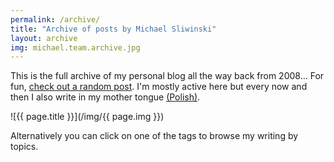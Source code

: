 ```yaml
---
permalink: /archive/
title: "Archive of posts by Michael Sliwinski"
layout: archive
img: michael.team.archive.jpg
---
```


This is the full archive of my personal blog all the way back from 2008… For fun, [check out a random post](/random/). I'm mostly active here but every now and then I also write in my mother tongue [(Polish)](/pl/archiwum).

![{{ page.title }}](/img/{{ page.img }})

Alternatively you can click on one of the tags to browse my writing by topics.